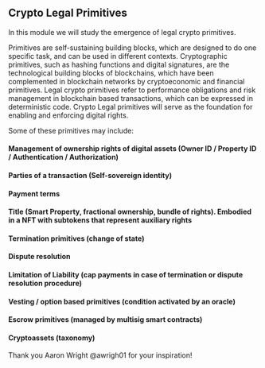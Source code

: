 ## Crypto Legal Primitives

In this module we will study the emergence of legal crypto primitives. 

Primitives are self-sustaining building blocks, which are designed to do one specific task, and can be used in different contexts.  Cryptographic primitives, such as hashing functions and digital signatures, are the technological building blocks of blockchains, which have been complemented in blockchain networks by cryptoeconomic and financial primitives. Legal crypto primitives refer to performance obligations and risk management in blockchain based transactions, which can be expressed in deterministic code. Crypto Legal primitives will serve as the foundation for enabling and enforcing digital rights. 

Some of these primitives may include:

#### Management of ownership rights of digital assets (Owner ID / Property ID / Authentication / Authorization)
#### Parties of a transaction (Self-sovereign identity)
#### Payment terms
#### Title (Smart Property, fractional ownership, bundle of rights). Embodied in a NFT with subtokens that represent auxiliary rights
#### Termination primitives (change of state)
#### Dispute resolution
#### Limitation of Liability (cap payments in case of termination or dispute resolution procedure)
#### Vesting / option based primitives (condition activated by an oracle)
#### Escrow primitives (managed by multisig smart contracts)
#### Cryptoassets (taxonomy)


Thank you Aaron Wright @awrigh01 for your inspiration! 
